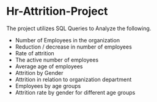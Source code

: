 # Hr-Attrition-Project
The project utilizes SQL Queries to Analyze the following.
  - Number of Employees in the organization
  - Reduction / decrease in number of employees
  - Rate of attrition
  - The active number of employees
  - Average age of employees
  - Attrition by Gender
  - Attrition in relation to organization department
  - Employees by age groups
  - Attrition rate by gender for different age groups
